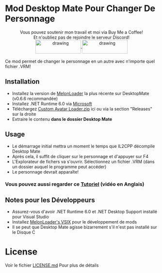 # Mod Desktop Mate Pour Changer De Personnage 

<div align="center">
Vous pouvez soutenir mon travail et moi via Buy Me a Coffee!<br>
Et n'oubliez pas de rejoindre le serveur Discord!<br>
<a href="https://buymeacoffee.com/sergiomarquina">
<img src="https://i.imgur.com/l7NBjqk.png" alt="drawing" width="150" height="45" align="center">
</a>
<a href="https://discord.gg/cS5nTz82Pe">
<img src="https://images-wixmp-ed30a86b8c4ca887773594c2.wixmp.com/f/dfb00471-ff2a-408e-a085-5e722a9a0cc0/db0lvt8-6d2a5cb1-3a30-4371-8bab-c97b8a69df98.png?token=eyJ0eXAiOiJKV1QiLCJhbGciOiJIUzI1NiJ9.eyJzdWIiOiJ1cm46YXBwOjdlMGQxODg5ODIyNjQzNzNhNWYwZDQxNWVhMGQyNmUwIiwiaXNzIjoidXJuOmFwcDo3ZTBkMTg4OTgyMjY0MzczYTVmMGQ0MTVlYTBkMjZlMCIsIm9iaiI6W1t7InBhdGgiOiJcL2ZcL2RmYjAwNDcxLWZmMmEtNDA4ZS1hMDg1LTVlNzIyYTlhMGNjMFwvZGIwbHZ0OC02ZDJhNWNiMS0zYTMwLTQzNzEtOGJhYi1jOTdiOGE2OWRmOTgucG5nIn1dXSwiYXVkIjpbInVybjpzZXJ2aWNlOmZpbGUuZG93bmxvYWQiXX0.DwCBSmipmF_tFvDSx_nTIk7m5LzQ8pipxUsJMdOvwII" alt="drawing" width="150" height="45" align="center">
</a>
  <br><br>
</div>
Ce mod permet de changer le personnage en un autre avec n'importe quel fichier .VRM!

## Installation
- Installez la version de [MelonLoader](https://github.com/LavaGang/MelonLoader/releases/download/v0.6.6/MelonLoader.Installer.exe) la plus récente sur DesktopMate (v0.6.6 recommandée)
- Installez .NET Runtime 6.0 via [Microsoft](https://dotnet.microsoft.com/en-us/download/dotnet/thank-you/runtime-desktop-6.0.36-windows-x64-installer)
- Téléchargez [Custom Avatar Loader.zip](https://github.com/YusufOzmen01/desktopmate-custom-avatar-loader/releases/latest/download/CustomAvatarLoader.zip) ici ou via la section "Releases" sur la droite
- Extraire le contenu **dans le dossier Desktop Mate**

## Usage
- Le démarrage initial mettra un moment le temps que IL2CPP décompile Desktop Mate
- Après cela, il suffit de cliquer sur le personnage et d'appuyer sur F4
- L'Explorateur de fichers va s'ouvrir. Sélectionnez un fichier .VRM (dans un dossier auquel le programme peut accéder)
- Le personnage devrait apparaîte!

### Vous pouvez aussi regarder ce [Tutoriel](https://youtu.be/CqjfT6QzRLM) (vidéo en Anglais)

## Notes pour les Développeurs
- Assurez-vous d'avoir .NET Runtime 6.0 et .NET Desktop Support installé pour Visual Studio
- Installez [MelonLoader's VSIX](https://github.com/TrevTV/MelonLoader.VSWizard/releases) pour le développement de mods
- Il se peut que Desktop Mate agisse bizarrement s'il n'est pas installé sur le Disque C

# License
Voir le fichier [LICENSE.md](LICENSE.md) Pour plus de détails
